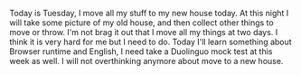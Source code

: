 Today is Tuesday, I move all my stuff to my new house today. At this night I will take some picture of my old house, and then collect other things to move or throw.
I'm not brag it out that I move all my things at two days. I think it is very hard for me but I need to do. Today I'll learn something about Browser runtime and English, I need take a Duolinguo mock test at this week as well. I will not overthinking anymore about move to a new house.
